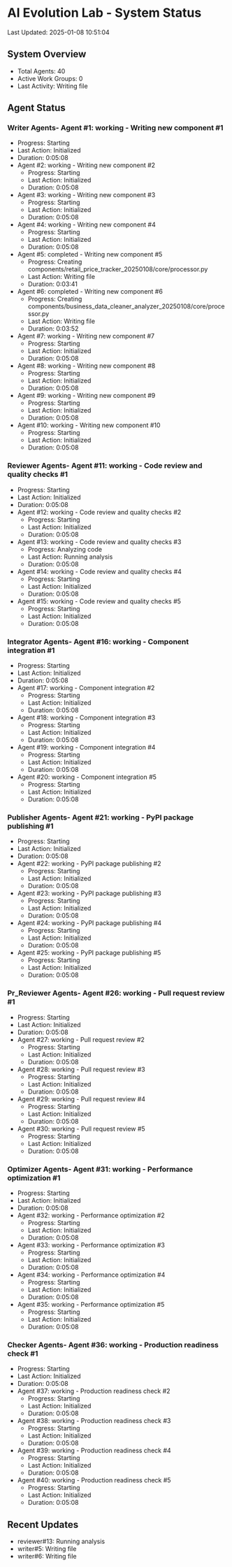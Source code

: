 # AI Evolution Lab - System Status
Last Updated: 2025-01-08 10:51:04

## System Overview
- Total Agents: 40
- Active Work Groups: 0
- Last Activity: Writing file

## Agent Status

### Writer Agents- Agent #1: working - Writing new component #1
  - Progress: Starting
  - Last Action: Initialized
  - Duration: 0:05:08
- Agent #2: working - Writing new component #2
  - Progress: Starting
  - Last Action: Initialized
  - Duration: 0:05:08
- Agent #3: working - Writing new component #3
  - Progress: Starting
  - Last Action: Initialized
  - Duration: 0:05:08
- Agent #4: working - Writing new component #4
  - Progress: Starting
  - Last Action: Initialized
  - Duration: 0:05:08
- Agent #5: completed - Writing new component #5
  - Progress: Creating components/retail_price_tracker_20250108/core/processor.py
  - Last Action: Writing file
  - Duration: 0:03:41
- Agent #6: completed - Writing new component #6
  - Progress: Creating components/business_data_cleaner_analyzer_20250108/core/processor.py
  - Last Action: Writing file
  - Duration: 0:03:52
- Agent #7: working - Writing new component #7
  - Progress: Starting
  - Last Action: Initialized
  - Duration: 0:05:08
- Agent #8: working - Writing new component #8
  - Progress: Starting
  - Last Action: Initialized
  - Duration: 0:05:08
- Agent #9: working - Writing new component #9
  - Progress: Starting
  - Last Action: Initialized
  - Duration: 0:05:08
- Agent #10: working - Writing new component #10
  - Progress: Starting
  - Last Action: Initialized
  - Duration: 0:05:08

### Reviewer Agents- Agent #11: working - Code review and quality checks #1
  - Progress: Starting
  - Last Action: Initialized
  - Duration: 0:05:08
- Agent #12: working - Code review and quality checks #2
  - Progress: Starting
  - Last Action: Initialized
  - Duration: 0:05:08
- Agent #13: working - Code review and quality checks #3
  - Progress: Analyzing code
  - Last Action: Running analysis
  - Duration: 0:05:08
- Agent #14: working - Code review and quality checks #4
  - Progress: Starting
  - Last Action: Initialized
  - Duration: 0:05:08
- Agent #15: working - Code review and quality checks #5
  - Progress: Starting
  - Last Action: Initialized
  - Duration: 0:05:08

### Integrator Agents- Agent #16: working - Component integration #1
  - Progress: Starting
  - Last Action: Initialized
  - Duration: 0:05:08
- Agent #17: working - Component integration #2
  - Progress: Starting
  - Last Action: Initialized
  - Duration: 0:05:08
- Agent #18: working - Component integration #3
  - Progress: Starting
  - Last Action: Initialized
  - Duration: 0:05:08
- Agent #19: working - Component integration #4
  - Progress: Starting
  - Last Action: Initialized
  - Duration: 0:05:08
- Agent #20: working - Component integration #5
  - Progress: Starting
  - Last Action: Initialized
  - Duration: 0:05:08

### Publisher Agents- Agent #21: working - PyPI package publishing #1
  - Progress: Starting
  - Last Action: Initialized
  - Duration: 0:05:08
- Agent #22: working - PyPI package publishing #2
  - Progress: Starting
  - Last Action: Initialized
  - Duration: 0:05:08
- Agent #23: working - PyPI package publishing #3
  - Progress: Starting
  - Last Action: Initialized
  - Duration: 0:05:08
- Agent #24: working - PyPI package publishing #4
  - Progress: Starting
  - Last Action: Initialized
  - Duration: 0:05:08
- Agent #25: working - PyPI package publishing #5
  - Progress: Starting
  - Last Action: Initialized
  - Duration: 0:05:08

### Pr_Reviewer Agents- Agent #26: working - Pull request review #1
  - Progress: Starting
  - Last Action: Initialized
  - Duration: 0:05:08
- Agent #27: working - Pull request review #2
  - Progress: Starting
  - Last Action: Initialized
  - Duration: 0:05:08
- Agent #28: working - Pull request review #3
  - Progress: Starting
  - Last Action: Initialized
  - Duration: 0:05:08
- Agent #29: working - Pull request review #4
  - Progress: Starting
  - Last Action: Initialized
  - Duration: 0:05:08
- Agent #30: working - Pull request review #5
  - Progress: Starting
  - Last Action: Initialized
  - Duration: 0:05:08

### Optimizer Agents- Agent #31: working - Performance optimization #1
  - Progress: Starting
  - Last Action: Initialized
  - Duration: 0:05:08
- Agent #32: working - Performance optimization #2
  - Progress: Starting
  - Last Action: Initialized
  - Duration: 0:05:08
- Agent #33: working - Performance optimization #3
  - Progress: Starting
  - Last Action: Initialized
  - Duration: 0:05:08
- Agent #34: working - Performance optimization #4
  - Progress: Starting
  - Last Action: Initialized
  - Duration: 0:05:08
- Agent #35: working - Performance optimization #5
  - Progress: Starting
  - Last Action: Initialized
  - Duration: 0:05:08

### Checker Agents- Agent #36: working - Production readiness check #1
  - Progress: Starting
  - Last Action: Initialized
  - Duration: 0:05:08
- Agent #37: working - Production readiness check #2
  - Progress: Starting
  - Last Action: Initialized
  - Duration: 0:05:08
- Agent #38: working - Production readiness check #3
  - Progress: Starting
  - Last Action: Initialized
  - Duration: 0:05:08
- Agent #39: working - Production readiness check #4
  - Progress: Starting
  - Last Action: Initialized
  - Duration: 0:05:08
- Agent #40: working - Production readiness check #5
  - Progress: Starting
  - Last Action: Initialized
  - Duration: 0:05:08


## Recent Updates
- reviewer#13: Running analysis
- writer#5: Writing file
- writer#6: Writing file
